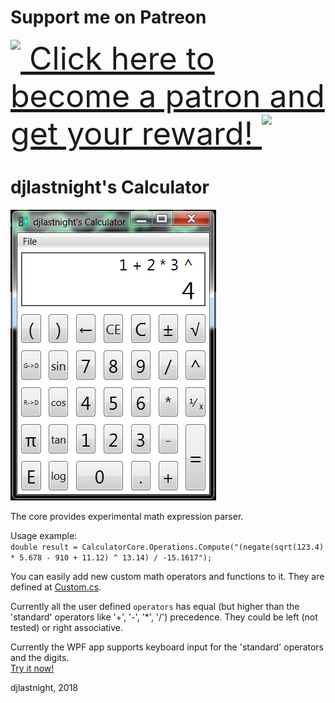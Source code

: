 # Support me on Patreon
<a href="https://www.patreon.com/djlastnight" style="font-size:50px">
  <img src="https://c5.patreon.com/external/logo/rebrandLogoIconMark@2x.png"
       height="40"
       style="vertical-align:top" />
  Click here to become a patron and get your reward!
    <img src="https://c5.patreon.com/external/logo/rebrandLogoIconMark@2x.png"
       height="40"
       style="vertical-align:top" />
</a>  

# djlastnight's Calculator

![alt text](https://raw.githubusercontent.com/djlastnight/ExtensibleCalculator/master/Calculator/Images/Screenshot.png)

The core provides experimental math expression parser.  

Usage example:  
```double result = CalculatorCore.Operations.Compute("(negate(sqrt(123.4) * 5.678 - 910 + 11.12) ^ 13.14) / -15.1617");```

You can easily add new custom math operators and functions to it.
They are defined at [Custom.cs](https://github.com/djlastnight/ExtensibleCalculator/blob/master/CalculatorCore/Custom.cs).  

Currently all the user defined ```operators``` has equal (but higher than the 'standard' operators like '+', '-', '*', '/') precedence.
They could be left (not tested) or right associative.

Currently the WPF app supports keyboard input for the 'standard' operators and the digits.  
[Try it now!](https://github.com/djlastnight/ExtensibleCalculator/releases)  

djlastnight,
2018
